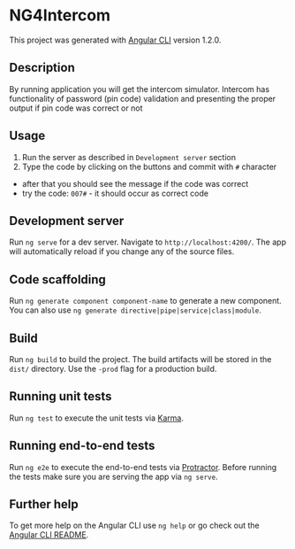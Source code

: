 # NG4Intercom

This project was generated with [Angular CLI](https://github.com/angular/angular-cli) version 1.2.0.

## Description

By running application you will get the intercom simulator. Intercom has functionality of password (pin code) validation and presenting the proper output if pin code was correct or not

## Usage
1. Run the server as described in `Development server` section
2. Type the code by clicking on the buttons and commit with `#` character
  - after that you should see the message if the code was correct
  - try the code: `007#` - it should occur as correct code 

## Development server

Run `ng serve` for a dev server. Navigate to `http://localhost:4200/`. The app will automatically reload if you change any of the source files.

## Code scaffolding

Run `ng generate component component-name` to generate a new component. You can also use `ng generate directive|pipe|service|class|module`.

## Build

Run `ng build` to build the project. The build artifacts will be stored in the `dist/` directory. Use the `-prod` flag for a production build.

## Running unit tests

Run `ng test` to execute the unit tests via [Karma](https://karma-runner.github.io).

## Running end-to-end tests

Run `ng e2e` to execute the end-to-end tests via [Protractor](http://www.protractortest.org/).
Before running the tests make sure you are serving the app via `ng serve`.

## Further help

To get more help on the Angular CLI use `ng help` or go check out the [Angular CLI README](https://github.com/angular/angular-cli/blob/master/README.md).
